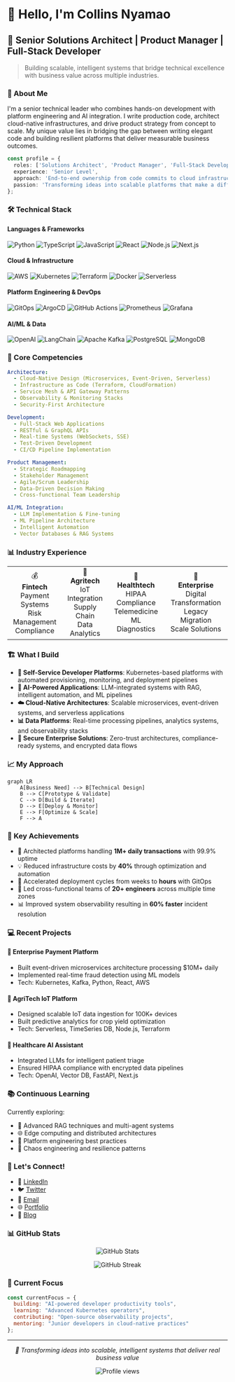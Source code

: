 # 👋 Hello, I'm Collins Nyamao

## 🚀 Senior Solutions Architect | Product Manager | Full-Stack Developer

> Building scalable, intelligent systems that bridge technical excellence with business value across multiple industries.

### 💫 About Me

I'm a senior technical leader who combines hands-on development with platform engineering and AI integration. I write production code, architect cloud-native infrastructures, and drive product strategy from concept to scale. My unique value lies in bridging the gap between writing elegant code and building resilient platforms that deliver measurable business outcomes.

```typescript
const profile = {
  roles: ['Solutions Architect', 'Product Manager', 'Full-Stack Developer'],
  experience: 'Senior Level',
  approach: 'End-to-end ownership from code commits to cloud infrastructure',
  passion: 'Transforming ideas into scalable platforms that make a difference'
};
```

### 🛠️ Technical Stack

#### **Languages & Frameworks**
![Python](https://img.shields.io/badge/Python-3776AB?style=for-the-badge&logo=python&logoColor=white)
![TypeScript](https://img.shields.io/badge/TypeScript-007ACC?style=for-the-badge&logo=typescript&logoColor=white)
![JavaScript](https://img.shields.io/badge/JavaScript-F7DF1E?style=for-the-badge&logo=javascript&logoColor=black)
![React](https://img.shields.io/badge/React-20232A?style=for-the-badge&logo=react&logoColor=61DAFB)
![Node.js](https://img.shields.io/badge/Node.js-43853D?style=for-the-badge&logo=node.js&logoColor=white)
![Next.js](https://img.shields.io/badge/Next.js-000000?style=for-the-badge&logo=next.js&logoColor=white)

#### **Cloud & Infrastructure**
![AWS](https://img.shields.io/badge/AWS-232F3E?style=for-the-badge&logo=amazon-aws&logoColor=white)
![Kubernetes](https://img.shields.io/badge/Kubernetes-326CE5?style=for-the-badge&logo=kubernetes&logoColor=white)
![Terraform](https://img.shields.io/badge/Terraform-7B42BC?style=for-the-badge&logo=terraform&logoColor=white)
![Docker](https://img.shields.io/badge/Docker-2496ED?style=for-the-badge&logo=docker&logoColor=white)
![Serverless](https://img.shields.io/badge/Serverless-FD5750?style=for-the-badge&logo=serverless&logoColor=white)

#### **Platform Engineering & DevOps**
![GitOps](https://img.shields.io/badge/GitOps-FC6D26?style=for-the-badge&logo=git&logoColor=white)
![ArgoCD](https://img.shields.io/badge/ArgoCD-EF7B4A?style=for-the-badge&logo=argo&logoColor=white)
![GitHub Actions](https://img.shields.io/badge/GitHub_Actions-2088FF?style=for-the-badge&logo=github-actions&logoColor=white)
![Prometheus](https://img.shields.io/badge/Prometheus-E6522C?style=for-the-badge&logo=prometheus&logoColor=white)
![Grafana](https://img.shields.io/badge/Grafana-F46800?style=for-the-badge&logo=grafana&logoColor=white)

#### **AI/ML & Data**
![OpenAI](https://img.shields.io/badge/OpenAI-412991?style=for-the-badge&logo=openai&logoColor=white)
![LangChain](https://img.shields.io/badge/LangChain-121212?style=for-the-badge&logoColor=white)
![Apache Kafka](https://img.shields.io/badge/Apache_Kafka-231F20?style=for-the-badge&logo=apache-kafka&logoColor=white)
![PostgreSQL](https://img.shields.io/badge/PostgreSQL-316192?style=for-the-badge&logo=postgresql&logoColor=white)
![MongoDB](https://img.shields.io/badge/MongoDB-4EA94B?style=for-the-badge&logo=mongodb&logoColor=white)

### 🎯 Core Competencies

```yaml
Architecture:
  - Cloud-Native Design (Microservices, Event-Driven, Serverless)
  - Infrastructure as Code (Terraform, CloudFormation)
  - Service Mesh & API Gateway Patterns
  - Observability & Monitoring Stacks
  - Security-First Architecture

Development:
  - Full-Stack Web Applications
  - RESTful & GraphQL APIs
  - Real-time Systems (WebSockets, SSE)
  - Test-Driven Development
  - CI/CD Pipeline Implementation

Product Management:
  - Strategic Roadmapping
  - Stakeholder Management
  - Agile/Scrum Leadership
  - Data-Driven Decision Making
  - Cross-functional Team Leadership

AI/ML Integration:
  - LLM Implementation & Fine-tuning
  - ML Pipeline Architecture
  - Intelligent Automation
  - Vector Databases & RAG Systems
```

### 📊 Industry Experience

<table>
  <tr>
    <td align="center">💰<br><strong>Fintech</strong><br>Payment Systems<br>Risk Management<br>Compliance</td>
    <td align="center">🌾<br><strong>Agritech</strong><br>IoT Integration<br>Supply Chain<br>Data Analytics</td>
    <td align="center">🏥<br><strong>Healthtech</strong><br>HIPAA Compliance<br>Telemedicine<br>ML Diagnostics</td>
    <td align="center">🚀<br><strong>Enterprise</strong><br>Digital Transformation<br>Legacy Migration<br>Scale Solutions</td>
  </tr>
</table>

### 🏗️ What I Build

- **🔧 Self-Service Developer Platforms**: Kubernetes-based platforms with automated provisioning, monitoring, and deployment pipelines
- **🤖 AI-Powered Applications**: LLM-integrated systems with RAG, intelligent automation, and ML pipelines
- **☁️ Cloud-Native Architectures**: Scalable microservices, event-driven systems, and serverless applications
- **📊 Data Platforms**: Real-time processing pipelines, analytics systems, and observability stacks
- **🔐 Secure Enterprise Solutions**: Zero-trust architectures, compliance-ready systems, and encrypted data flows

### 📈 My Approach

```mermaid
graph LR
    A[Business Need] --> B[Technical Design]
    B --> C[Prototype & Validate]
    C --> D[Build & Iterate]
    D --> E[Deploy & Monitor]
    E --> F[Optimize & Scale]
    F --> A
```

### 🌟 Key Achievements

- 🚀 Architected platforms handling **1M+ daily transactions** with 99.9% uptime
- 💡 Reduced infrastructure costs by **40%** through optimization and automation
- 🏃 Accelerated deployment cycles from weeks to **hours** with GitOps
- 🤝 Led cross-functional teams of **20+ engineers** across multiple time zones
- 📊 Improved system observability resulting in **60% faster** incident resolution

### 💻 Recent Projects

#### 🏦 **Enterprise Payment Platform**
- Built event-driven microservices architecture processing $10M+ daily
- Implemented real-time fraud detection using ML models
- Tech: Kubernetes, Kafka, Python, React, AWS

#### 🌾 **AgriTech IoT Platform**
- Designed scalable IoT data ingestion for 100K+ devices
- Built predictive analytics for crop yield optimization
- Tech: Serverless, TimeSeries DB, Node.js, Terraform

#### 🏥 **Healthcare AI Assistant**
- Integrated LLMs for intelligent patient triage
- Ensured HIPAA compliance with encrypted data pipelines
- Tech: OpenAI, Vector DB, FastAPI, Next.js

### 📚 Continuous Learning

Currently exploring:
- 🔮 Advanced RAG techniques and multi-agent systems
- 🌐 Edge computing and distributed architectures
- 🔧 Platform engineering best practices
- 🧪 Chaos engineering and resilience patterns

### 🤝 Let's Connect!

- 💼 [LinkedIn](https://linkedin.com/in/collinsnyamao)
- 🐦 [Twitter](https://twitter.com/nyamaocollins)
- 📧 [Email](mailto:nyamaocollins@outlook.com)
- 🌐 [Portfolio](https://collinsnyamao.com)
- 📝 [Blog](https://blog.collinsnyamao.com)

### 📊 GitHub Stats

<p align="center">
  <img src="https://github-readme-stats.vercel.app/api?username=CollinsNyamao&show_icons=true&theme=dark" alt="GitHub Stats" />
</p>

<p align="center">
  <img src="https://github-readme-streak-stats.herokuapp.com/?user=CollinsNyamao&theme=dark" alt="GitHub Streak" />
</p>

### 🎯 Current Focus

```javascript
const currentFocus = {
  building: "AI-powered developer productivity tools",
  learning: "Advanced Kubernetes operators",
  contributing: "Open-source observability projects",
  mentoring: "Junior developers in cloud-native practices"
};
```

---

<p align="center">
  <i>🚀 Transforming ideas into scalable, intelligent systems that deliver real business value</i>
</p>

<p align="center">
  <img src="https://komarev.com/ghpvc/?username=CollinsNyamao&color=blueviolet" alt="Profile views" />
</p>